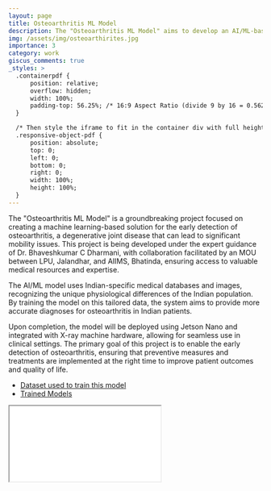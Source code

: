 ```yaml
---
layout: page
title: Osteoarthritis ML Model
description: The "Osteoarthritis ML Model" aims to develop an AI/ML-based system for early detection of osteoarthritis using Indian-specific medical data and images. Guided by Dr. Bhaveshkumar C Dharmani and supported by an MOU between LPU, Jalandhar, and AIIMS, Bhatinda, this model will integrate with X-ray machines for enhanced diagnosis.
img: /assets/img/osteoarthirites.jpg
importance: 3
category: work
giscus_comments: true
_styles: >
  .containerpdf {
      position: relative;
      overflow: hidden;
      width: 100%;
      padding-top: 56.25%; /* 16:9 Aspect Ratio (divide 9 by 16 = 0.5625) */
  }

  /* Then style the iframe to fit in the container div with full height and width */
  .responsive-object-pdf {
      position: absolute;
      top: 0;
      left: 0;
      bottom: 0;
      right: 0;
      width: 100%;
      height: 100%;
  }
---
```


The "Osteoarthritis ML Model" is a groundbreaking project focused on creating a machine learning-based solution for the early detection of osteoarthritis, a degenerative joint disease that can lead to significant mobility issues. This project is being developed under the expert guidance of Dr. Bhaveshkumar C Dharmani, with collaboration facilitated by an MOU between LPU, Jalandhar, and AIIMS, Bhatinda, ensuring access to valuable medical resources and expertise.


The AI/ML model uses Indian-specific medical databases and images, recognizing the unique physiological differences of the Indian population. By training the model on this tailored data, the system aims to provide more accurate diagnoses for osteoarthritis in Indian patients.


Upon completion, the model will be deployed using Jetson Nano and integrated with X-ray machine hardware, allowing for seamless use in clinical settings. The primary goal of this project is to enable the early detection of osteoarthritis, ensuring that preventive measures and treatments are implemented at the right time to improve patient outcomes and quality of life.

- [Dataset used to train this model](https://www.kaggle.com/datasets/dhruvacube/osteoarthritis)
- [Trained Models](https://www.kaggle.com/models/dhruvacube/oa-xraynet)

<div class="containerpdf">
    <iframe src='{{ site.url }}/assets/pdf/osteoarthirities.pdf' class="responsive-object-pdf" type='application/pdf'></iframe>
</div>
